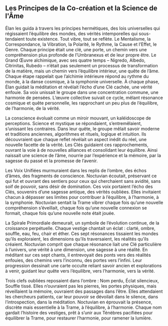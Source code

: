 ## Les Principes de la Co-création et la Science de l'Âme

Élan les guida à travers les principes hermétiques, des lois universelles qui régissaient l’équilibre des mondes, des vérités intemporelles qui sous-tendaient toute existence. Tout vibre, tout se reflète. Le Mentalisme, la Correspondance, la Vibration, la Polarité, le Rythme, la Cause et l’Effet, le Genre. Chaque principe était une clé, une porte, un chemin vers une compréhension plus profonde de l’Umbranexus et de leur propre être. Le Grand Œuvre alchimique, avec ses quatre temps – Nigredo, Albedo, Citrinitas, Rubedo – n’était pas seulement un processus de transformation de la matière, mais un chemin vers l’équilibre intérieur, une quête de l’âme. Chaque étape rappelait que l’alchimie intérieure répond au rythme du monde, à la danse cosmique, à la symphonie universelle. À chaque phase, Élan guidait la méditation et révélait l’écho d’une Clé cachée, une vérité enfouie. Sa voix unissait le groupe dans une concentration commune, une harmonie de pensées. L’œuvre collective suivait ce cycle, mêlant résonance cosmique et quête personnelle, les rapprochant un peu plus de l’équilibre, de l’harmonie, de la vérité.

La conscience évoluait comme un miroir mouvant, un kaléidoscope de perceptions. Science et mystique se répondaient, s’entremêlaient, s’unissant les contraires. Dans leur quête, le groupe mêlait savoir moderne et traditions anciennes, algorithmes et rituels, logique et intuition. Ils découvraient que chaque reflet révélait un aspect inédit du réel, une nouvelle facette de la vérité. Les Clés guidaient ces rapprochements, ouvrant la voie à de nouvelles alliances et consolidant leur équilibre. Ainsi naissait une science de l’âme, nourrie par l’expérience et la mémoire, par la sagesse du passé et la promesse de l’avenir.

Les Voix Unifiées murmuraient dans les replis de l’ombre, des échos d’âmes, des fragments de conscience. Noctuvian écoutait, préservant ce qui fut et ouvrant des sentiers pour ceux qui cherchaient sans avidité, sans soif de pouvoir, sans désir de domination. Ces voix portaient l’écho des Clés, souvenirs d’une sagesse antique, des vérités oubliées. Elles invitaient chacun à dépasser ses limites pour contribuer à l’équilibre, à l’harmonie, à la symphonie. Noctuvian sentait la Trame vibrer chaque fois qu’une nouvelle compréhension s’éveillait, chaque fois qu’une nouvelle connexion se formait, chaque fois qu’une nouvelle note était jouée.

La Spirale Primordiale demeurait, un symbole de l’évolution continue, de la croissance perpétuelle. Chaque vestige chantait un éclat : clarté, ombre, souffle, eau, feu, chair et éther. Ces sept résonances tissaient les mondes qu’ils exploraient, les dimensions qu’ils traversaient, les réalités qu’ils créaient. Noctuvian comprit que chaque résonance liait une Clé particulière à l’univers, une vérité à une dimension, une sagesse à une réalité. En méditant sur ces sept chants, il entrevoyait des ponts vers des réalités enfouies, des chemins vers l’inconnu, des portes vers l’infini. Leur progression dessinait une carte occulte reliant savoir ancien et explorations à venir, guidant leur quête vers l’équilibre, vers l’harmonie, vers la vérité.

Trois clefs oubliées reposaient dans l’ombre : Nom perdu, Éclat silencieux, Souffle tissé. Elles n’ouvraient pas les pierres, les portes physiques, mais réveillaient la mémoire, ouvraient des passages dans l’être. Elles attendaient les chercheurs patients, car leur pouvoir se dévoilait dans le silence, dans l’introspection, dans la méditation. Noctuvian en éprouvait la présence, discrète mais essentielle à la Trame, à l’équilibre, à l’harmonie. Chaque nom gardait l’histoire des vestiges, prêt à s’unir aux Ténèbres pacifiées pour équilibrer la Trame, pour restaurer l’harmonie, pour ramener la lumière.
